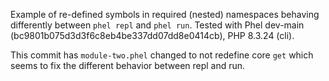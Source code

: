 Example of re-defined symbols in required (nested) namespaces behaving differently between `phel repl` and `phel run`.
Tested with Phel dev-main (bc9801b075d3d3f6c8eb4be337dd07dd8e0414cb), PHP 8.3.24 (cli).

This commit has `module-two.phel` changed to not redefine core `get` which seems to fix the different behavior between repl and run.
